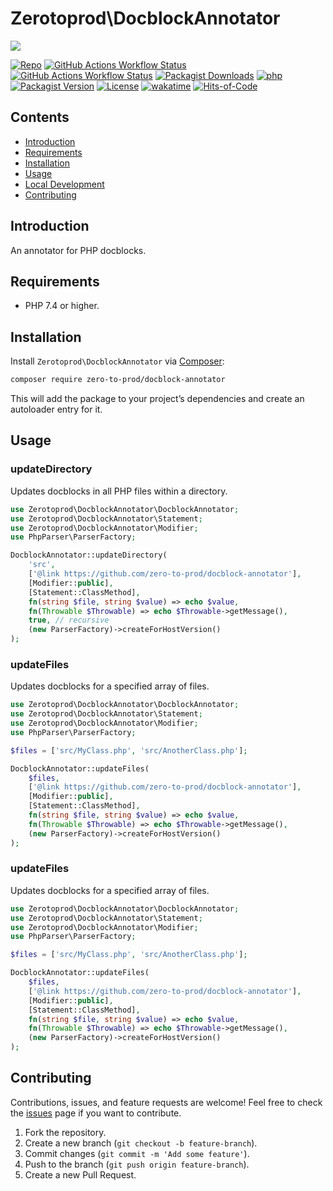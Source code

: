 # Zerotoprod\DocblockAnnotator

![](art/logo.png)

[![Repo](https://img.shields.io/badge/github-gray?logo=github)](https://github.com/zero-to-prod/docblock-annotator)
[![GitHub Actions Workflow Status](https://img.shields.io/github/actions/workflow/status/zero-to-prod/docblock-annotator/test.yml?label=test)](https://github.com/zero-to-prod/docblock-annotator/actions)
[![GitHub Actions Workflow Status](https://img.shields.io/github/actions/workflow/status/zero-to-prod/docblock-annotator/backwards_compatibility.yml?label=backwards_compatibility)](https://github.com/zero-to-prod/docblock-annotator/actions)
[![Packagist Downloads](https://img.shields.io/packagist/dt/zero-to-prod/docblock-annotator?color=blue)](https://packagist.org/packages/zero-to-prod/docblock-annotator/stats)
[![php](https://img.shields.io/packagist/php-v/zero-to-prod/docblock-annotator.svg?color=purple)](https://packagist.org/packages/zero-to-prod/docblock-annotator/stats)
[![Packagist Version](https://img.shields.io/packagist/v/zero-to-prod/docblock-annotator?color=f28d1a)](https://packagist.org/packages/zero-to-prod/docblock-annotator)
[![License](https://img.shields.io/packagist/l/zero-to-prod/docblock-annotator?color=pink)](https://github.com/zero-to-prod/docblock-annotator/blob/main/LICENSE.md)
[![wakatime](https://wakatime.com/badge/github/zero-to-prod/docblock-annotator.svg)](https://wakatime.com/badge/github/zero-to-prod/docblock-annotator)
[![Hits-of-Code](https://hitsofcode.com/github/zero-to-prod/docblock-annotator?branch=main)](https://hitsofcode.com/github/zero-to-prod/docblock-annotator/view?branch=main)

## Contents

- [Introduction](#introduction)
- [Requirements](#requirements)
- [Installation](#installation)
- [Usage](#usage)
- [Local Development](./LOCAL_DEVELOPMENT.md)
- [Contributing](#contributing)

## Introduction

An annotator for PHP docblocks.

## Requirements

- PHP 7.4 or higher.

## Installation

Install `Zerotoprod\DocblockAnnotator` via [Composer](https://getcomposer.org/):

```bash
composer require zero-to-prod/docblock-annotator
```

This will add the package to your project’s dependencies and create an autoloader entry for it.

## Usage

### updateDirectory

Updates docblocks in all PHP files within a directory.

```php
use Zerotoprod\DocblockAnnotator\DocblockAnnotator;
use Zerotoprod\DocblockAnnotator\Statement;
use Zerotoprod\DocblockAnnotator\Modifier;
use PhpParser\ParserFactory;

DocblockAnnotator::updateDirectory(
    'src',
    ['@link https://github.com/zero-to-prod/docblock-annotator'],
    [Modifier::public],
    [Statement::ClassMethod],
    fn(string $file, string $value) => echo $value,
    fn(Throwable $Throwable) => echo $Throwable->getMessage(),
    true, // recursive
    (new ParserFactory)->createForHostVersion()
);
```

### updateFiles

Updates docblocks for a specified array of files.

```php
use Zerotoprod\DocblockAnnotator\DocblockAnnotator;
use Zerotoprod\DocblockAnnotator\Statement;
use Zerotoprod\DocblockAnnotator\Modifier;
use PhpParser\ParserFactory;

$files = ['src/MyClass.php', 'src/AnotherClass.php'];

DocblockAnnotator::updateFiles(
    $files,
    ['@link https://github.com/zero-to-prod/docblock-annotator'],
    [Modifier::public],
    [Statement::ClassMethod],
    fn(string $file, string $value) => echo $value,
    fn(Throwable $Throwable) => echo $Throwable->getMessage(),
    (new ParserFactory)->createForHostVersion()
);
```

### updateFiles

Updates docblocks for a specified array of files.

```php
use Zerotoprod\DocblockAnnotator\DocblockAnnotator;
use Zerotoprod\DocblockAnnotator\Statement;
use Zerotoprod\DocblockAnnotator\Modifier;
use PhpParser\ParserFactory;

$files = ['src/MyClass.php', 'src/AnotherClass.php'];

DocblockAnnotator::updateFiles(
    $files,
    ['@link https://github.com/zero-to-prod/docblock-annotator'],
    [Modifier::public],
    [Statement::ClassMethod],
    fn(string $file, string $value) => echo $value,
    fn(Throwable $Throwable) => echo $Throwable->getMessage(),
    (new ParserFactory)->createForHostVersion()
);
```

## Contributing

Contributions, issues, and feature requests are welcome!
Feel free to check the [issues](https://github.com/zero-to-prod/docblock-annotator/issues) page if you want to contribute.

1. Fork the repository.
2. Create a new branch (`git checkout -b feature-branch`).
3. Commit changes (`git commit -m 'Add some feature'`).
4. Push to the branch (`git push origin feature-branch`).
5. Create a new Pull Request.
